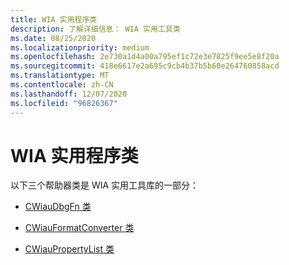 ```yaml
---
title: WIA 实用程序类
description: 了解详细信息： WIA 实用工具类
ms.date: 08/25/2020
ms.localizationpriority: medium
ms.openlocfilehash: 2e730a1d4a00a795ef1c72e3e7825f9ee5e8f20a
ms.sourcegitcommit: 418e6617e2a695c9cb4b37b5b60e264760858acd
ms.translationtype: MT
ms.contentlocale: zh-CN
ms.lasthandoff: 12/07/2020
ms.locfileid: "96826367"
---
```

# <a name="wia-utility-classes"></a>WIA 实用程序类

以下三个帮助器类是 WIA 实用工具库的一部分：

- [CWiauDbgFn 类](/windows-hardware/drivers/ddi/wiautil/nl-wiautil-cwiaudbgfn)

- [CWiauFormatConverter 类](/windows-hardware/drivers/ddi/wiautil/nl-wiautil-cwiauformatconverter)

- [CWiauPropertyList 类](/windows-hardware/drivers/ddi/wiautil/nl-wiautil-cwiaupropertylist)
